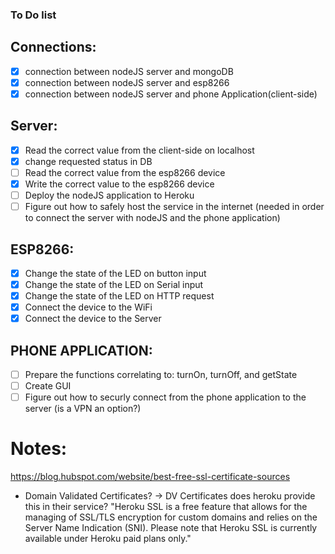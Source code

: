### To Do list

## Connections:
+ [x] connection between nodeJS server and mongoDB
+ [x] connection between nodeJS server and esp8266
+ [x] connection between nodeJS server and phone Application(client-side)

## Server:
+ [x] Read the correct value from the client-side on localhost
+ [x] change requested status in DB
+ [ ] Read the correct value from the esp8266 device
+ [x] Write the correct value to the esp8266 device
+ [ ] Deploy the nodeJS application to Heroku
+ [ ] Figure out how to safely host the service in the internet (needed in order to connect the server with nodeJS and the phone application)

## ESP8266:
+ [x] Change the state of the LED on button input
+ [x] Change the state of the LED on Serial input
+ [x] Change the state of the LED on HTTP request
+ [x] Connect the device to the WiFi
+ [x] Connect the device to the Server

## PHONE APPLICATION:
+ [ ] Prepare the functions correlating to: turnOn, turnOff, and getState
+ [ ] Create GUI
+ [ ] Figure out how to securly connect from the phone application to the server (is a VPN an option?)

# Notes:
https://blog.hubspot.com/website/best-free-ssl-certificate-sources
- Domain Validated Certificates? -> DV Certificates
does heroku provide this in their service?
"Heroku SSL is a free feature that allows for the managing of SSL/TLS encryption for custom domains and relies on the Server Name Indication (SNI). 
Please note that Heroku SSL is currently available under Heroku paid plans only."